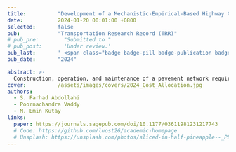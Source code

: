 ```yaml
---
title:          "Development of a Mechanistic-Empirical-Based Highway Cost Allocation Model for Flexible Pavements"
date:           2024-01-20 00:01:00 +0800
selected:       false
pub:            "Transportation Research Record (TRR)"
# pub_pre:        "Submitted to "
# pub_post:       'Under review.'
pub_last:       ' <span class="badge badge-pill badge-publication badge-success">Spotlight</span>'
pub_date:       "2024"

abstract: >-
  Construction, operation, and maintenance of a pavement network requires funding, partially sourced from road user taxes. Recent studies showed that lightweight vehicles are typically taxed higher compared with heavy trucks that damage the roads the most. To facilitate the equity and fairness of the allocated costs to different vehicles in the United States (U.S.), Highway Cost Allocation Studies (HCAS) were performed using various pavement performance prediction models. Reviewed literature showed the lack of mechanistic-empirical (ME)-based HCAS models for the flexible pavement network. In this study, a national-level ME-based HCAS model was developed, and the damage shares of different vehicle classes have been estimated for 67,583 pavement sections in the U.S. Highway Performance Monitoring System (HPMS) database. The proposed HCAS model was compared with the existing Federal Highway Administration (FHWA) HCAS model (i.e., National Pavement Cost Model [NAPCOM]). The analysis of the traffic data showed that two-axle single-unit trucks (SU2) and tractor-semitrailers with two tandem and one single axle (CS5T) were the most frequent users of the pavement network. The results showed that the damage share of SU2 is dominant in minor roadways, while the damage share of the heavier vehicles in the CS5T class is dominant in major arterials and interstates. In addition, it was found that, although the geographical location and environmental condition of the pavement section affects the magnitude of the pavement distresses, the distribution of the damage shares remains almost the same. This can be attributed to the similarities in the traffic data, for example, vehicle class distribution and axle load spectra.
cover:          /assets/images/covers/2024_Cost_Allocation.jpg
authors:
  - S. Farhad Abdollahi
  - Poornachandra Vaddy
  - M. Emin Kutay
links:
  paper: https://journals.sagepub.com/doi/10.1177/03611981231217743
  # Code: https://github.com/luost26/academic-homepage
  # Unsplash: https://unsplash.com/photos/sliced-in-half-pineapple--_PLJZmHZzk
---
```

